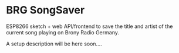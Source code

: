 BRG SongSaver
=============

ESP8266 sketch + web API/frontend to save the title and artist of the current song playing on Brony Radio Germany.

A setup description will be here soon....
